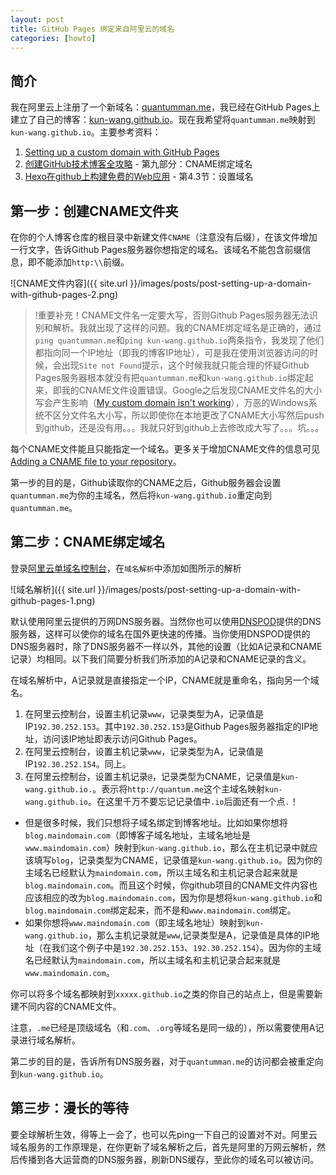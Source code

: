 ```yaml
---
layout: post
title: GitHub Pages 绑定来自阿里云的域名
categories: [howto]
---
```


## 简介

我在阿里云上注册了一个新域名：[quantumman.me](http://quantumman.me)，我已经在GitHub Pages上建立了自己的博客：[kun-wang.github.io](http://kun-wang.github.io)。现在我希望将`quantumman.me`映射到`kun-wang.github.io`。主要参考资料：

1. [Setting up a custom domain with GitHub Pages][1]
2. [创建GitHub技术博客全攻略][2] - 第九部分：CNAME绑定域名
3. [Hexo在github上构建免费的Web应用][5] - 第4.3节：设置域名

## 第一步：创建CNAME文件夹

在你的个人博客仓库的根目录中新建文件`CNAME`（注意没有后缀），在该文件增加一行文字，告诉Github Pages服务器你想指定的域名。该域名不能包含前缀信息，即不能添加`http:\\`前缀。

![CNAME文件内容]({{ site.url }}/images/posts/post-setting-up-a-domain-with-github-pages-2.png)

> !重要补充！CNAME文件名一定要大写，否则Github Pages服务器无法识别和解析。我就出现了这样的问题。我的CNAME绑定域名是正确的，通过`ping quantumman.me`和`ping kun-wang.github.io`两条指令，我发现了他们都指向同一个IP地址（即我的博客IP地址），可是我在使用浏览器访问的时候，会出现`Site not Found`提示，这个时候我就只能合理的怀疑Github Pages服务器根本就没有把`quantumman.me`和`kun-wang.github.io`绑定起来，即我的CNAME文件设置错误。Google之后发现CNAME文件名的大小写会产生影响（[My custom domain isn't working][4]），万恶的Windows系统不区分文件名大小写，所以即使你在本地更改了CNAME大小写然后push到github，还是没有用。。。我就只好到github上去修改成大写了。。。坑。。。

每个CNAME文件能且只能指定一个域名。更多关于增加CNAME文件的信息可见[Adding a CNAME file to your repository][3]。

第一步的目的是，Github读取你的CNAME之后，Github服务器会设置`quantumman.me`为你的主域名，然后将`kun-wang.github.io`重定向到`quantumman.me`。

## 第二步：CNAME绑定域名

登录[阿里云单域名控制台](http://dc.aliyun.com/login/loginx)，在`域名解析`中添加如图所示的解析

![域名解析]({{ site.url }}/images/posts/post-setting-up-a-domain-with-github-pages-1.png)

默认使用阿里云提供的万网DNS服务器。当然你也可以使用[DNSPOD](https://www.dnspod.cn/)提供的DNS服务器，这样可以使你的域名在国外更快速的传播。当你使用DNSPOD提供的DNS服务器时，除了DNS服务器不一样以外，其他的设置（比如A记录和CNAME记录）均相同。以下我们简要分析我们所添加的A记录和CNAME记录的含义。

在域名解析中，A记录就是直接指定一个IP，CNAME就是重命名，指向另一个域名。

1. 在阿里云控制台，设置主机记录`www`，记录类型为A，记录值是IP`192.30.252.153`。其中`192.30.252.153`是Github Pages服务器指定的IP地址，访问该IP地址即表示访问Github Pages。
2. 在阿里云控制台，设置主机记录`www`，记录类型为A，记录值是IP`192.30.252.154`。同上。
3. 在阿里云控制台，设置主机记录`@`，记录类型为CNAME，记录值是`kun-wang.github.io.`。表示将`http://quantum.me`这个主域名映射`kun-wang.github.io`。在这里千万不要忘记记录值中`.io`后面还有一个点`.`！
+ 但是很多时候，我们只想将子域名绑定到博客地址。比如如果你想将`blog.maindomain.com`（即博客子域名地址，主域名地址是`www.maindomain.com`）映射到`kun-wang.github.io`，那么在主机记录中就应该填写`blog`，记录类型为CNAME，记录值是`kun-wang.github.io`。因为你的主域名已经默认为`maindomain.com`，所以主域名和主机记录合起来就是`blog.maindomain.com`。而且这个时候，你github项目的CNAME文件内容也应该相应的改为`blog.maindomain.com`，因为你是想将`kun-wang.github.io`和`blog.maindomain.com`绑定起来，而不是和`www.maindomain.com`绑定。
+ 如果你想将`www.maindomain.com`（即主域名地址）映射到`kun-wang.github.io`，那么主机记录就是`www`,记录类型是A，记录值是具体的IP地址（在我们这个例子中是`192.30.252.153`、`192.30.252.154`）。因为你的主域名已经默认为`maindomain.com`，所以主域名和主机记录合起来就是`www.maindomain.com`。

你可以将多个域名都映射到`xxxxx.github.io`之类的你自己的站点上，但是需要新建不同内容的CNAME文件。

注意，`.me`已经是顶级域名（和`.com`、`.org`等域名是同一级的），所以需要使用A记录进行域名解析。

第二步的目的是，告诉所有DNS服务器，对于`quantumman.me`的访问都会被重定向到`kun-wang.github.io`。

## 第三步：漫长的等待

要全球解析生效，得等上一会了，也可以先ping一下自己的设置对不对。阿里云域名服务的工作原理是，在你更新了域名解析之后，首先是阿里的万网云解析，然后传播到各大运营商的DNS服务器，刷新DNS缓存，至此你的域名可以被访问。

[1]: https://help.github.com/articles/setting-up-a-custom-domain-with-github-pages/
[2]: http://blog.csdn.net/renfufei/article/details/37725057
[3]: https://help.github.com/articles/adding-a-cname-file-to-your-repository/
[4]: https://help.github.com/articles/my-custom-domain-isn-t-working/
[5]: http://blog.fens.me/hexo-blog-github/